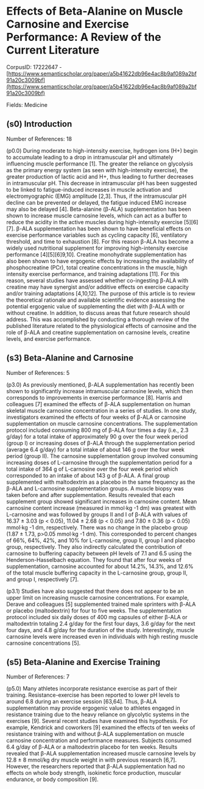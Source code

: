 # Effects of Beta-Alanine on Muscle Carnosine and Exercise Performance: A Review of the Current Literature

CorpusID: 17222647 - [https://www.semanticscholar.org/paper/a5b41622db96e4ac8b9af089a2bf91a20c3009bf](https://www.semanticscholar.org/paper/a5b41622db96e4ac8b9af089a2bf91a20c3009bf)

Fields: Medicine

## (s0) Introduction
Number of References: 18

(p0.0) During moderate to high-intensity exercise, hydrogen ions (H+) begin to accumulate leading to a drop in intramuscular pH and ultimately influencing muscle performance [1]. The greater the reliance on glycolysis as the primary energy system (as seen with high-intensity exercise), the greater production of lactic acid and H+, thus leading to further decreases in intramuscular pH. This decrease in intramuscular pH has been suggested to be linked to fatigue-induced increases in muscle activation and electromyographic (EMG) amplitude [2,3]. Thus, if the intramuscular pH decline can be prevented or delayed, the fatigue induced EMG increase may also be delayed [4]. Beta-alanine (β-ALA) supplementation has been shown to increase muscle carnosine levels, which can act as a buffer to reduce the acidity in the active muscles during high-intensity exercise [5][6][7]. β-ALA supplementation has been shown to have beneficial effects on exercise performance variables such as cycling capacity [6], ventilatory threshold, and time to exhaustion [8]. For this reason β-ALA has become a widely used nutritional supplement for improving high-intensity exercise performance [4][5][6]9,10]. Creatine monohydrate supplementation has also been shown to have ergogenic effects by increasing the availability of phosphocreatine (PCr), total creatine concentrations in the muscle, high intensity exercise performance, and training adaptations [11]. For this reason, several studies have assessed whether co-ingesting β-ALA with creatine may have synergist and/or additive effects on exercise capacity and/or training adaptations [4,10,12]. The purpose of this article is to review the theoretical rationale and available scientific evidence assessing the potential ergogenic value of supplementing the diet with β-ALA with or without creatine. In addition, to discuss areas that future research should address. This was accomplished by conducting a thorough review of the published literature related to the physiological effects of carnosine and the role of β-ALA and creatine supplementation on carnosine levels, creatine levels, and exercise performance.
## (s3) Beta-Alanine and Carnosine
Number of References: 5

(p3.0) As previously mentioned, β-ALA supplementation has recently been shown to significantly increase intramuscular carnosine levels, which then corresponds to improvements in exercise performance [8]. Harris and colleagues [7] examined the effects of β-ALA supplementation on human skeletal muscle carnosine concentration in a series of studies. In one study, investigators examined the effects of four weeks of β-ALA or carnosine supplementation on muscle carnosine concentrations. The supplementation protocol included consuming 800 mg of β-ALA four times a day (i.e., 2.3 g/day) for a total intake of approximately 90 g over the four week period (group I) or increasing doses of β-ALA through the supplementation period (average 6.4 g/day) for a total intake of about 146 g over the four week period (group II). The carnosine supplementation group involved consuming increasing doses of L-carnosine through the supplementation period for a total intake of 364 g of L-carnosine over the four week period which corresponded to an intake of about 143 g of β-ALA. A final group supplemented with maltodextrin as a placebo in the same frequency as the β-ALA and L-carnosine supplementation groups. A muscle biopsy was taken before and after supplementation. Results revealed that each supplement group showed significant increases in carnosine content. Mean carnosine content increase (measured in mmol·kg -1 dm) was greatest with L-carnosine and was followed by groups II and I of β-ALA with values of 16.37 ± 3.03 (p < 0.05), 11.04 ± 2.68 (p < 0.05) and 7.80 ± 0.36 (p < 0.05) mmol·kg -1 dm, respectively. There was no change in the placebo group (1.87 ± 1.73, p>0.05 mmol·kg -1 dm). This corresponded to percent changes of 66%, 64%, 42%, and 10% for L-carnosine, group II, group I and placebo group, respectively. They also indirectly calculated the contribution of carnosine to buffering capacity between pH levels of 7.1 and 6.5 using the Henderson-Hasselbach equation. They found that after four weeks of supplementation, carnosine accounted for about 14.2%, 14.3%, and 12.6% of the total muscle buffering capacity in the L-carnosine group, group II, and group I, respectively [7].

(p3.1) Studies have also suggested that there does not appear to be an upper limit on increasing muscle carnosine concentrations. For example, Derave and colleagues [5] supplemented trained male sprinters with β-ALA or placebo (maltodextrin) for four to five weeks. The supplementation protocol included six daily doses of 400 mg capsules of either β-ALA or maltodextrin totaling 2.4 g/day for the first four days, 3.6 g/day for the next four days, and 4.8 g/day for the duration of the study. Interestingly, muscle carnosine levels were increased even in individuals with high resting muscle carnosine concentrations [5].
## (s5) Beta-Alanine and Exercise Training
Number of References: 7

(p5.0) Many athletes incorporate resistance exercise as part of their training. Resistance-exercise has been reported to lower pH levels to around 6.8 during an exercise session [63,64]. Thus, β-ALA supplementation may provide ergogenic value to athletes engaged in resistance training due to the heavy reliance on glycolytic systems in the exercises [9]. Several recent studies have examined this hypothesis. For example, Kendrick and coworkers [9] examined the effects of ten weeks of resistance training with and without β-ALA supplementation on muscle carnosine concentration and performance measures. Subjects consumed 6.4 g/day of β-ALA or a maltodextrin placebo for ten weeks. Results revealed that β-ALA supplementation increased muscle carnosine levels by 12.8 ± 8 mmol/kg dry muscle weight in with previous research [6,7]. However, the researchers reported that β-ALA supplementation had no effects on whole body strength, isokinetic force production, muscular endurance, or body composition [9].
